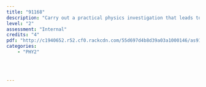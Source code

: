 ```yaml
---
title: "91168"
description: "Carry out a practical physics investigation that leads to a non-linear mathematical relationship"
level: "2"
assessment: "Internal"
credits: "4"
pdf: "http://c1940652.r52.cf0.rackcdn.com/55d697d4b8d39a03a1000146/as91168.pdf"
categories:
    - "PHY2"
    
    
    
    
---
```

